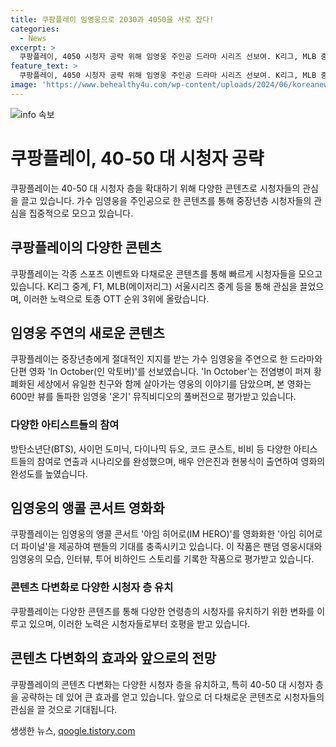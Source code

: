 ```yaml
---
title: 쿠팡플레이 임영웅으로 2030과 4050을 사로 잡다!
categories:
  - News
excerpt: >
  쿠팡플레이, 4050 시청자 공략 위해 임영웅 주인공 드라마 시리즈 선보여. K리그, MLB 중계로 시청자 유입, 토종 OTT 순위 3위 등 앞서. 다양한 연령층 고려, 임영웅 주연 단편 영화 ‘In October’ 공개. 600만뷰 돌파한 온기 뮤직비디오 제작진 참여. 아임 히어로 더 파이널 영화도 제공, 팬들 호평.
feature_text: >
  쿠팡플레이, 4050 시청자 공략 위해 임영웅 주인공 드라마 시리즈 선보여. K리그, MLB 중계로 시청자 유입, 토종 OTT 순위 3위 등 앞서. 다양한 연령층 고려, 임영웅 주연 단편 영화 ‘In October’ 공개. 600만뷰 돌파한 온기 뮤직비디오 제작진 참여. 아임 히어로 더 파이널 영화도 제공, 팬들 호평.
image: 'https://www.behealthy4u.com/wp-content/uploads/2024/06/koreanews.jpg'
---
```


<p><img src="https://www.behealthy4u.com/wp-content/uploads/2024/06/koreanews.jpg" alt="info 속보" /></p>

<h1>쿠팡플레이, 40-50 대 시청자 공략</h1>

<p data-ke-size="size16">쿠팡플레이는 40-50 대 시청자 층을 확대하기 위해 다양한 콘텐츠로 시청자들의 관심을 끌고 있습니다. 가수 임영웅을 주인공으로 한 콘텐츠를 통해 중장년층 시청자들의 관심을 집중적으로 모으고 있습니다.</p>

<h2>쿠팡플레이의 다양한 콘텐츠</h2>

<p data-ke-size="size16">쿠팡플레이는 각종 스포츠 이벤트와 다채로운 콘텐츠를 통해 빠르게 시청자들을 모으고 있습니다. K리그 중계, F1, MLB(메이저리그) 서울시리즈 중계 등을 통해 관심을 끌었으며, 이러한 노력으로 토종 OTT 순위 3위에 올랐습니다.</p>

<h2>임영웅 주연의 새로운 콘텐츠</h2>

<p data-ke-size="size16">쿠팡플레이는 중장년층에게 절대적인 지지를 받는 가수 임영웅을 주연으로 한 드라마와 단편 영화 'In October(인 악토버)'를 선보였습니다. 'In October'는 전염병이 퍼져 황폐화된 세상에서 유일한 친구와 함께 살아가는 영웅의 이야기를 담았으며, 본 영화는 600만 뷰를 돌파한 임영웅 '온기' 뮤직비디오의 풀버전으로 평가받고 있습니다.</p>

<h3>다양한 아티스트들의 참여</h3>

<p data-ke-size="size16">방탄소년단(BTS), 사이먼 도미닉, 다이나믹 듀오, 코드 쿤스트, 비비 등 다양한 아티스트들의 참여로 연출과 시나리오를 완성했으며, 배우 안은진과 현봉식이 출연하여 영화의 완성도를 높였습니다.</p>

<h2>임영웅의 앵콜 콘서트 영화화</h2>

<p data-ke-size="size16">쿠팡플레이는 임영웅의 앵콜 콘서트 '아임 히어로(IM HERO)'를 영화화한 '아임 히어로 더 파이널'을 제공하여 팬들의 기대를 충족시키고 있습니다. 이 작품은 팬덤 영웅시대와 임영웅의 모습, 인터뷰, 투어 비하인드 스토리를 기록한 작품으로 평가받고 있습니다.</p>

<h3>콘텐츠 다변화로 다양한 시청자 층 유치</h3>

<p data-ke-size="size16">쿠팡플레이는 다양한 콘텐츠를 통해 다양한 연령층의 시청자를 유치하기 위한 변화를 이루고 있으며, 이러한 노력은 시청자들로부터 호평을 받고 있습니다.</p>

<h2>콘텐츠 다변화의 효과와 앞으로의 전망</h2>

<p data-ke-size="size16">쿠팡플레이의 콘텐츠 다변화는 다양한 시청자 층을 유치하고, 특히 40-50 대 시청자 층을 공략하는 데 있어 큰 효과를 얻고 있습니다. 앞으로 더 다채로운 콘텐츠로 시청자들의 관심을 끌 것으로 기대됩니다.</p>
생생한 뉴스, <a href="https://qoogle.tistory.com" rel="dofollow">qoogle.tistory.com</a>


